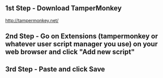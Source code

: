 ## 1st Step - Download TamperMonkey
http://tampermonkey.net/

## 2nd Step - Go on Extensions (tampermonkey or whatever user script manager you use) on your web browser and click "Add new script"

## 3rd Step - Paste and click Save
